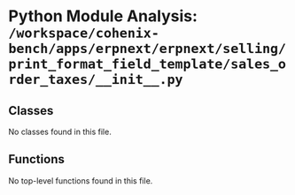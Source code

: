 # Python Module Analysis: `/workspace/cohenix-bench/apps/erpnext/erpnext/selling/print_format_field_template/sales_order_taxes/__init__.py`

## Classes

No classes found in this file.


## Functions

No top-level functions found in this file.

